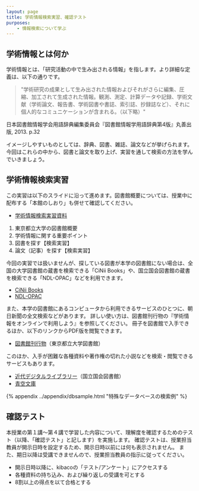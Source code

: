 ```yaml
---
layout: page
title: 学術情報検索実習、確認テスト
purposes:
    - 情報検索について学ぶ
---
```



学術情報とは何か
--------------------
学術情報とは、「研究活動の中で生み出される情報」を指します。より詳細な定義は、以下の通りです。

> "学術研究の成果として生み出された情報およびそれがさらに編集、圧縮、加工されて生成された情報。観測、測定、計算データや記録、学術文献（学術論文、報告書、学術図書や書誌、索引誌、抄録誌など）、それに個人的なコミュニケーションが含まれる。（以下略）"

日本図書館情報学会用語辞典編集委員会『図書館情報学用語辞典第4版』丸善出版, 2013. p.32

イメージしやすいものとしては、辞典、図書、雑誌、論文などが挙げられます。
今回はこれらの中から、図書と論文を取り上げ、実習を通して検索の方法を学んでいきましょう。


学術情報検索実習
--------------------
この実習は以下のスライドに沿って進めます。図書館概要については、授業中に配布する「本館のしおり」も併せて確認してください。

  - [学術情報検索実習資料](pc_libraly.pdf)

  1. 東京都立大学の図書館概要
  2. 学術情報に関する重要ポイント
  3. 図書を探す【検索実習】
  4. 論文（記事）を探す【検索実習】

今回の実習では扱いませんが、探している図書が本学の図書館にない場合は、全国の大学図書館の蔵書を検索できる「CiNii Books」や、国立国会図書館の蔵書を検索できる「NDL-OPAC」などを利用できます。

  - [CiNii Books](http://ci.nii.ac.jp/books/)
  - [NDL-OPAC](http://opac.ndl.go.jp/)

また、本学の図書館にあるコンピュータから利用できるサービスのひとつに、朝日新聞の全文検索などがあります。
詳しい使い方は、図書館刊行物の『学術情報をオンラインで利用しよう』を参照してください。
冊子を図書館で入手できるほか、以下のリンクからPDF版を閲覧できます。

  - [図書館刊行物](http://www.lib.tmu.ac.jp/publication.html)（東京都立大学図書館）

このほか、入手が困難な各種資料や著作権の切れた小説などを検索・閲覧できるサービスもあります。

  - [近代デジタルライブラリー](http://kindai.ndl.go.jp/)（国立国会図書館）
  - [青空文庫](http://www.aozora.gr.jp/)

{% appendix ../appendix/dbsample.html "特殊なデータベースの検索例" %}


確認テスト
--------------------

本授業の第１講～第４講で学習した内容について、理解度を確認するためのテスト（以降、「確認テスト」と記します）を実施します。
確認テストは、授業担当教員が開示日時を設定するため、開示日時以前には何も表示されません。
また、期日以降は受講できませんので、授業担当教員の指示に従ってください。

  - 開示日時以降に、kibacoの「テスト/アンケート」にアクセスする
  - 各種資料の持ち込み、および繰り返しの受講を可とする
  - 8割以上の得点を以て合格とする
